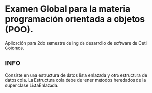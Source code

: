 # Examen Global para la materia programación orientada a objetos (POO).
Aplicación para 2do semestre de ing de desarrollo de software de Ceti Colomos.

## INFO
Consiste en una estructura de datos lista enlazada y otra estructura de datos cola.
La Estructura cola debe de tener metodos heredados de la super clase ListaEnlazada.
